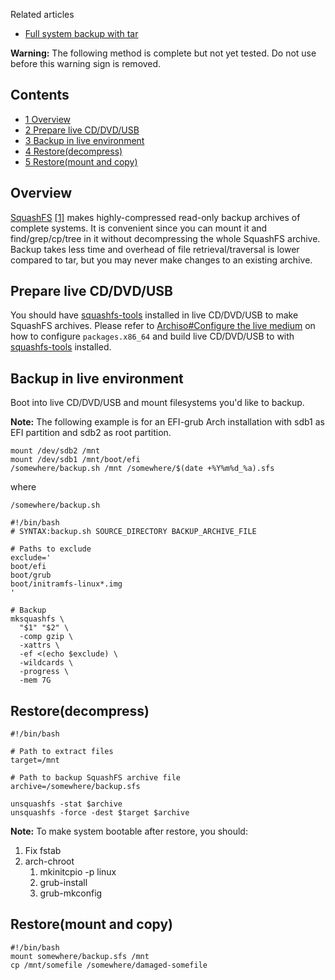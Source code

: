Related articles

*   [Full system backup with tar](/index.php/Full_system_backup_with_tar "Full system backup with tar")

**Warning:** The following method is complete but not yet tested. Do not use before this warning sign is removed.

## Contents

*   [1 Overview](#Overview)
*   [2 Prepare live CD/DVD/USB](#Prepare_live_CD/DVD/USB)
*   [3 Backup in live environment](#Backup_in_live_environment)
*   [4 Restore(decompress)](#Restore(decompress))
*   [5 Restore(mount and copy)](#Restore(mount_and_copy))

## Overview

[SquashFS](https://en.wikipedia.org/wiki/SquashFS "wikipedia:SquashFS") [[1]](http://squashfs.sourceforge.net/) makes highly-compressed read-only backup archives of complete systems. It is convenient since you can mount it and find/grep/cp/tree in it without decompressing the whole SquashFS archive. Backup takes less time and overhead of file retrieval/traversal is lower compared to tar, but you may never make changes to an existing archive.

## Prepare live CD/DVD/USB

You should have [squashfs-tools](https://www.archlinux.org/packages/?name=squashfs-tools) installed in live CD/DVD/USB to make SquashFS archives. Please refer to [Archiso#Configure the live medium](/index.php/Archiso#Configure_the_live_medium "Archiso") on how to configure `packages.x86_64` and build live CD/DVD/USB to with [squashfs-tools](https://www.archlinux.org/packages/?name=squashfs-tools) installed.

## Backup in live environment

Boot into live CD/DVD/USB and mount filesystems you'd like to backup.

**Note:** The following example is for an EFI-grub Arch installation with sdb1 as EFI partition and sdb2 as root partition.

```
mount /dev/sdb2 /mnt
mount /dev/sdb1 /mnt/boot/efi
/somewhere/backup.sh /mnt /somewhere/$(date +%Y%m%d_%a).sfs
```

where

 `/somewhere/backup.sh` 
```
#!/bin/bash
# SYNTAX:backup.sh SOURCE_DIRECTORY BACKUP_ARCHIVE_FILE

# Paths to exclude
exclude='
boot/efi
boot/grub
boot/initramfs-linux*.img
'

# Backup
mksquashfs \
  "$1" "$2" \
  -comp gzip \
  -xattrs \
  -ef <(echo $exclude) \
  -wildcards \
  -progress \
  -mem 7G

```

## Restore(decompress)

```
#!/bin/bash

# Path to extract files
target=/mnt

# Path to backup SquashFS archive file
archive=/somewhere/backup.sfs

unsquashfs -stat $archive
unsquashfs -force -dest $target $archive

```

**Note:** To make system bootable after restore, you should:

1.  Fix fstab
2.  arch-chroot
    1.  mkinitcpio -p linux
    2.  grub-install
    3.  grub-mkconfig

## Restore(mount and copy)

```
#!/bin/bash
mount somewhere/backup.sfs /mnt
cp /mnt/somefile /somewhere/damaged-somefile

```